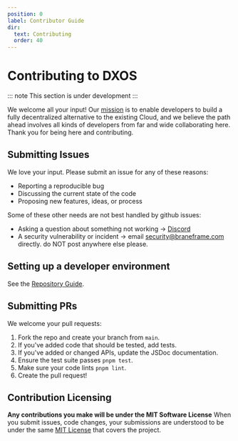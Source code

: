 ```yaml
---
position: 0
label: Contributor Guide
dir:
  text: Contributing
  order: 40
---
```


# Contributing to DXOS

::: note
This section is under development
:::

We welcome all your input! Our [mission](https://docs.dxos.org/guide/why) is to enable developers to build a fully decentralized alternative to the existing Cloud, and we believe the path ahead involves all kinds of developers from far and wide collaborating here. Thank you for being here and contributing.

## Submitting Issues

We love your input. Please submit an issue for any of these reasons:

* Reporting a reproducible bug
* Discussing the current state of the code
* Proposing new features, ideas, or process

Some of these other needs are not best handled by github issues:

* Asking a question about something not working -> [Discord](https://discord.gg/eXVfryv3sW)
* A security vulnerability or incident -> email security@braneframe.com directly. do NOT post anywhere else please.

## Setting up a developer environment

See the [Repository Guide](https://github.com/dxos/dxos/tree/main/REPOSITORY_GUIDE.md).

## Submitting PRs

We welcome your pull requests:

1. Fork the repo and create your branch from `main`.
2. If you've added code that should be tested, add tests.
3. If you've added or changed APIs, update the JSDoc documentation.
4. Ensure the test suite passes `pnpm test`.
5. Make sure your code lints `pnpm lint`.
6. Create the pull request!

## Contribution Licensing

**Any contributions you make will be under the MIT Software License**
When you submit issues, code changes, your submissions are understood to be under the same [MIT License](https://github.com/dxos/dxos/tree/main/LICENSE) that covers the project.
